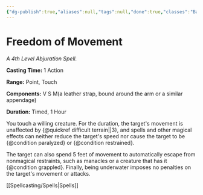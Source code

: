 ```yaml
---
{"dg-publish":true,"aliases":null,"tags":null,"done":true,"classes":"Bard, Cleric, Druid, Ranger, Artificer,","spellLevel":4,"school":"Abjuration","source":"PHB","permalink":"/spells/freedom-of-movement/","dgHomeLink":false,"dgPassFrontmatter":true}
---
```


# Freedom of Movement
*A 4th Level Abjuration Spell.*

**Casting Time:** 1 Action

**Range:** Point, Touch

**Components:** V S M(a leather strap, bound around the arm or a similar appendage)

**Duration:** Timed, 1 Hour

You touch a willing creature. For the duration, the target's movement is unaffected by {@quickref difficult terrain||3}, and spells and other magical effects can neither reduce the target's speed nor cause the target to be {@condition paralyzed} or {@condition restrained}.



The target can also spend 5 feet of movement to automatically escape from nonmagical restraints, such as manacles or a creature that has it {@condition grappled}. Finally, being underwater imposes no penalties on the target's movement or attacks.

[[Spellcasting/Spells|Spells]]
